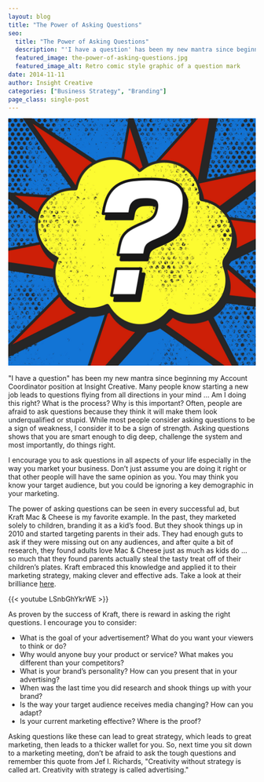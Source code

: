 ```yaml
---
layout: blog
title: "The Power of Asking Questions"
seo:
  title: "The Power of Asking Questions"
  description: "'I have a question' has been my new mantra since beginning my Account Coordinator position at Insight Creative."
  featured_image: the-power-of-asking-questions.jpg
  featured_image_alt: Retro comic style graphic of a question mark
date: 2014-11-11
author: Insight Creative
categories: ["Business Strategy", "Branding"]
page_class: single-post
---
```


![Retro comic style graphic of a question mark](the-power-of-asking-questions.jpg)

"I have a question" has been my new mantra since beginning my Account Coordinator position at Insight Creative. Many people know starting a new job leads to questions flying from all directions in your mind ... Am I doing this right? What is the process? Why is this important? Often, people are afraid to ask questions because they think it will make them look underqualified or stupid. While most people consider asking questions to be a sign of weakness, I consider it to be a sign of strength. Asking questions shows that you are smart enough to dig deep, challenge the system and most importantly, do things right.

I encourage you to ask questions in all aspects of your life especially in the way you market your business. Don’t just assume you are doing it right or that other people will have the same opinion as you. You may think you know your target audience, but you could be ignoring a key demographic in your marketing.

The power of asking questions can be seen in every successful ad, but Kraft Mac & Cheese is my favorite example. In the past, they marketed solely to children, branding it as a kid’s food. But they shook things up in 2010 and started targeting parents in their ads. They had enough guts to ask if they were missing out on any audiences, and after quite a bit of research, they found adults love Mac & Cheese just as much as kids do … so much that they found parents actually steal the tasty treat off of their children’s plates. Kraft embraced this knowledge and applied it to their marketing strategy, making clever and effective ads. Take a look at their brilliance <a href="http://www.adweek.com/news/advertising-branding/spot-thick-thieves-140542" target="_blank" rel="noopener noreferrer">here</a>.

{{< youtube LSnbGhYkrWE >}}

As proven by the success of Kraft, there is reward in asking the right questions. I encourage you to consider:

- What is the goal of your advertisement? What do you want your viewers to think or do?
- Why would anyone buy your product or service? What makes you different than your competitors?
- What is your brand’s personality? How can you present that in your advertising?
- When was the last time you did research and shook things up with your brand?
- Is the way your target audience receives media changing? How can you adapt?
- Is your current marketing effective? Where is the proof?

Asking questions like these can lead to great strategy, which leads to great marketing, then leads to a thicker wallet for you. So, next time you sit down to a marketing meeting, don’t be afraid to ask the tough questions and remember this quote from Jef I. Richards, "Creativity without strategy is called art. Creativity with strategy is called advertising."
